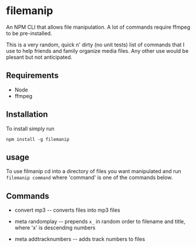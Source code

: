 # filemanip
An NPM CLI that allows file manipulation. A lot of commands require ffmpeg to be pre-installed.

This is a very random, quick n' dirty (no unit tests) list of commands that I use to help friends and family organize media files. Any other use would be plesant but not anticipated.

## Requirements
* Node
* ffmpeg

## Installation
To install simply run

    npm install -g filemanip

## usage
To use filmanip cd into a directory of files you want manipulated and run ```filemanip command``` where 'command' is one of the commands below.

## Commands
* convert mp3          -- converts files into mp3 files

* meta randomplay      -- prepends `x_` in random order to filename and title, where 'x' is descending numbers
* meta addtracknumbers -- adds track numbers to files